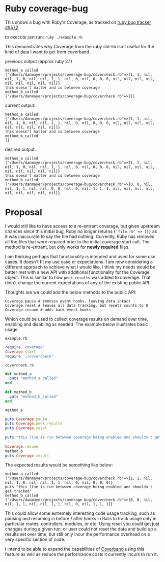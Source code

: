Ruby coverage-bug
============

This shows a bug with Ruby's Coverage, as tracked on [ruby bug tracker #9572](https://bugs.ruby-lang.org/issues/9572).

to execute just run: `ruby ./example.rb`

This demonstrates why Coverage from the ruby std-lib isn't useful for the kind of data I want to get from coverband.

previous output (approx ruby 2.1)

```
method_a called
{"/Users/danmayer/projects/coverage-bug/covercheck.rb"=>[1, 1, nil, nil, 1, 0, nil, nil, 1, 1, nil, 0, nil, 0, 0, 0, nil, nil, nil, nil, nil, nil, nil, nil, nil]}
this doesn't matter and is between coverage
method_b_called
{"/Users/danmayer/projects/coverage-bug/covercheck.rb"=>[]}
```

current output:

```
method_a called
{"/Users/danmayer/projects/coverage-bug/covercheck.rb"=>[1, 1, nil, nil, 1, 0, nil, nil, 1, 1, nil, 0, nil, 0, 0, 0, nil, nil, nil, nil, nil, nil, nil, nil, nil]}
this doesn't matter and is between coverage
method_b_called
{}
```

desired output:

```
method_a called
{"/Users/danmayer/projects/coverage-bug/covercheck.rb"=>[1, 1, nil, nil, 1, 0, nil, nil, 1, 1, nil, 0, nil, 0, 0, 0, nil, nil, nil, nil, nil, nil, nil, nil, nil]}
this doesn't matter and is between coverage
method_b_called
{"/Users/danmayer/projects/coverage-bug/covercheck.rb"=>[0, 0, nil, nil, 1, 1, nil, nil, 0, 0, nil, 0, nil, 1, 1, 1, nil, nil, nil, nil, nil, nil, nil, nil, nil]}
```

# Proposal

I would still like to have access to a re-entrant coverage, but given upstream chances since this initial bug, Ruby no longer returns `{'file.rb' => []}` as it was inaccurate to say the file had nothing. Currently, Ruby has removed all the files that were required prior to the initial coverage.start call. The method is re-entrant, but only works for **newly required** files.

I am thinking perhaps that functionality is intended and used for some use cases. It doesn't fit my use case or expectations. I am now considering a different approach to achieve what I would like. I think my needs would be better met with a new API with additional functionality for the Coverage object. This is similar to how `peek_results` was added to coverage. That didn't change the current expectations of any of the existing public API.

Thoughts are we could add the below methods to the public API:

``` 
Coverage.pause # removes event hooks, leaving data intact
Coverage.reset # leaves all data tracking, but resets counts to 0
Coverage.resume # adds back event hooks
```

Which could be used to collect coverage results on demand over time, enabling and disabling as needed. The example below illustrates basic usage

`example.rb`

```ruby
require 'coverage'
Coverage.start
require './covercheck'
```

`covercheck.rb`

```ruby
def method_a
  puts "method_a called"
end
 
def method_b
  puts "method_b_called"
end

method_a

puts Coverage.pause
puts Coverage.peek_results
puts Coverage.reset
 
puts "this line is run betwwen coverage being enabled and shouldn't get tracked"
 
Coverage.resume
method_b
puts Coverage.result
```

The expected results would be something like below:

```
method_a called
{"/Users/danmayer/projects/coverage-bug/covercheck.rb"=>[1, 1, nil, nil, 1, 0, nil, nil, 1, 1, nil, 0, nil, 0, 0, 0]}
puts "this line is run betwwen coverage being enabled and shouldn't get tracked"
method_b_called
{"/Users/danmayer/projects/coverage-bug/covercheck.rb"=>[0, 0, nil, nil, 1, 1, nil, nil, 1, 1, nil, 0, nil, 1, 1, 1]}
```

This could allow some extremely interesting code usage tracking, such as pausing and resuming in before / after hooks in Rails to track usage only in particular routes, controllers, modules, or etc. Using reset you could get just changes during a given run, or user could not reset the data and build up a results set over time, but still only incur the performance overhead on a very specific section of code.

I intend to be able to expand the capabilities of [Coverband](https://github.com/danmayer/coverband) using this feature as well as reduce the performance costs it currently incurs to run it.